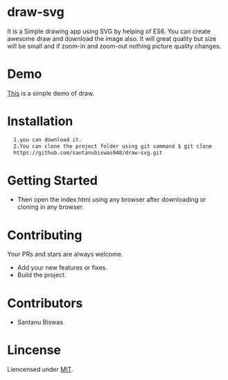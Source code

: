 # draw-svg
It is a Simple drawing app using SVG by helping of ES6.
You can create awesome draw and download the image also. It will great quality but size will be small and if zoom-in and zoom-out
nothing picture quality changes.

# Demo
[This](https://santanubiswas948.github.io/draw-svg/) is a simple demo of draw.
# Installation
```sh
  1.you can download it.
  2.You can clone the project folder using git command $ git clone
  https://github.com/santanubiswas948/draw-svg.git
```
# Getting Started
- Then open the index.html using any browser after downloading or cloning in any browser.
# Contributing
Your PRs and stars are always welcome.
- Add your new features or fixes.
- Build the project.
# Contributors
- Santanu Biswas
# Lincense
Liencensed under [MIT](LICENSE).
